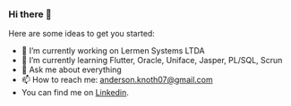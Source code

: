 ### Hi there 👋

Here are some ideas to get you started:

- 🔭 I’m currently working on Lermen Systems LTDA
- 🌱 I’m currently learning Flutter, Oracle, Uniface, Jasper, PL/SQL, Scrun
- 💬 Ask me about everything 
- 📫 How to reach me: anderson.knoth07@gmail.com
- You can find me on [Linkedin](https://www.linkedin.com/in/anderson-michel-knoth-074244161/).
<!-- - 👯 I’m looking to collaborate on ... -->
<!-- - 🤔 I’m looking for help with ... -->
<!-- - ⚡ Fun fact: ... -->
